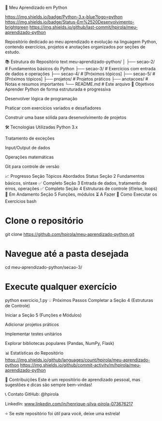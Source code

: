 🐍 Meu Aprendizado em Python

https://img.shields.io/badge/Python-3.x-blue?logo=python
https://img.shields.io/badge/Status-Em%2520Desenvolvimento-brightgreen
https://img.shields.io/github/last-commit/hpirola/meu-aprendizado-python

Repositório dedicado ao meu aprendizado e evolução na linguagem Python, contendo exercícios, projetos e anotações organizados por seções de estudo.

📚 Estrutura do Repositório
text
meu-aprendizado-python/
│
├── secao-2/          # Fundamentos básicos do Python
├── secao-3/          # Exercícios com entrada de dados e operações
├── secao-4/          # [Próximos tópicos]
├── secao-5/          # [Próximos tópicos]
├── projetos/         # Projetos práticos
├── anotacoes/        # Notas e resumos importantes
└── README.md         # Este arquivo
🎯 Objetivos
Aprender Python de forma estruturada e progressiva

Desenvolver lógica de programação

Praticar com exercícios variados e desafiadores

Construir uma base sólida para desenvolvimento de projetos

🛠 Tecnologias Utilizadas
Python 3.x

Tratamento de exceções

Input/Output de dados

Operações matemáticas

Git para controle de versão

📈 Progresso
Seção	Tópicos Abordados	Status
Seção 2	Fundamentos básicos, sintaxe	✅ Completo
Seção 3	Entrada de dados, tratamento de erros, operações	✅ Completo
Seção 4	Estruturas de controle (if/else, loops)	🚧 Em Andamento
Seção 5	Funções, módulos	⏳ A Fazer
🚀 Como Executar os Exercícios
bash
# Clone o repositório
git clone https://github.com/hpirola/meu-aprendizado-python.git

# Navegue até a pasta desejada
cd meu-aprendizado-python/secao-3/

# Execute qualquer exercício
python exercicio_1.py
💡 Próximos Passos
Completar a Seção 4 (Estruturas de Controle)

Iniciar a Seção 5 (Funções e Módulos)

Adicionar projetos práticos

Implementar testes unitários

Explorar bibliotecas populares (Pandas, NumPy, Flask)

📊 Estatísticas do Repositório
https://img.shields.io/github/languages/count/hpirola/meu-aprendizado-python
https://img.shields.io/github/commit-activity/m/hpirola/meu-aprendizado-python

🤝 Contribuições
Este é um repositório de aprendizado pessoal, mas sugestões e dicas são sempre bem-vindas!

📞 Contato
GitHub: @hpirola

LinkedIn: www.linkedin.com/in/henrique-silva-pirola-073676217

⭐ Se este repositório foi útil para você, deixe uma estrela!
